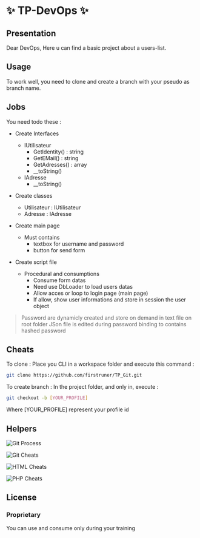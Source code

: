 # ✨ TP-DevOps ✨ 
## Presentation
Dear DevOps,
Here u can find a basic project about a users-list.

## Usage
To work well, you need to clone and create a branch with your pseudo as branch name.

## Jobs
You need todo these :
 - Create Interfaces
   - IUtilisateur
     - GetIdentity() : string
     - GetEMail() : string
     - GetAdresses() : array
     - __toString()
    - IAdresse
      - __toString()

 - Create classes
   - Utilisateur : IUtilisateur
   - Adresse : IAdresse

 - Create main page
   - Must contains
     - textbox for username and password
     - button for send form

 - Create script file
   - Procedural and consumptions
     - Consume form datas
     - Need use DbLoader to load users datas
     - Allow acces or loop to login page (main page)
     - If allow, show user informations and store in session the user object

> Password are dynamicly created and store on demand in text file on root folder
> JSon file is edited during password binding to contains hashed password

## Cheats
To clone :
Place you CLI in a workspace folder and execute this command :
```sh
git clone https://github.com/firstruner/TP_Git.git
```

To create branch :
In the project folder, and only in, execute  :
```sh
git checkout -b [YOUR_PROFILE]
```

Where [YOUR_PROFILE] represent your profile id

## Helpers
![Git Process](https://i.postimg.cc/MZQhcSt1/Git-Quick-Start.jpg)

![Git Cheats](https://i.postimg.cc/90DX9N8r/git-cheat-sheet-large01.png)

![HTML Cheats](https://i.postimg.cc/wMnqQcZF/Ultimate-HTML-Cheatsheet.png)

![PHP Cheats](https://i.postimg.cc/gc72pmjR/Ultimate-PHP-Cheatsheet.png)

## License

### Proprietary

You can use and consume only during your training
